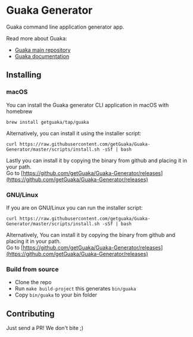 # Guaka Generator

Guaka command line application generator app.

Read more about Guaka:

- [Guaka main repository](https://github.com/nsomar/Guaka)
- [Guaka documentation](https://getguaka.github.io)

## Installing

### macOS

You can install the Guaka generator CLI application in macOS with homebrew

```
brew install getguaka/tap/guaka
```

Alternatively, you can install it using the installer script:

```
curl https://raw.githubusercontent.com/getGuaka/Guaka-Generator/master/scripts/install.sh -sSf | bash
```

Lastly you can install it by copying the binary from github and placing it in your path.    
Go to [https://github.com/getGuaka/Guaka-Generator/releases](https://github.com/getGuaka/Guaka-Generator/releases)

### GNU/Linux

If you are on GNU/Linux you can run the installer script:

```
curl https://raw.githubusercontent.com/getguaka/Guaka-Generator/master/scripts/install.sh -sSf | bash
```

Alternatively, You can install it by copying the binary from github and placing it in your path.   
 Go to [https://github.com/getGuaka/Guaka-Generator/releases](https://github.com/getGuaka/Guaka-Generator/releases)

### Build from source

- Clone the repo
- Run `make build-project` this generates `bin/guaka`
- Copy `bin/guaka` to your bin folder

## Contributing

Just send a PR! We don't bite ;)
